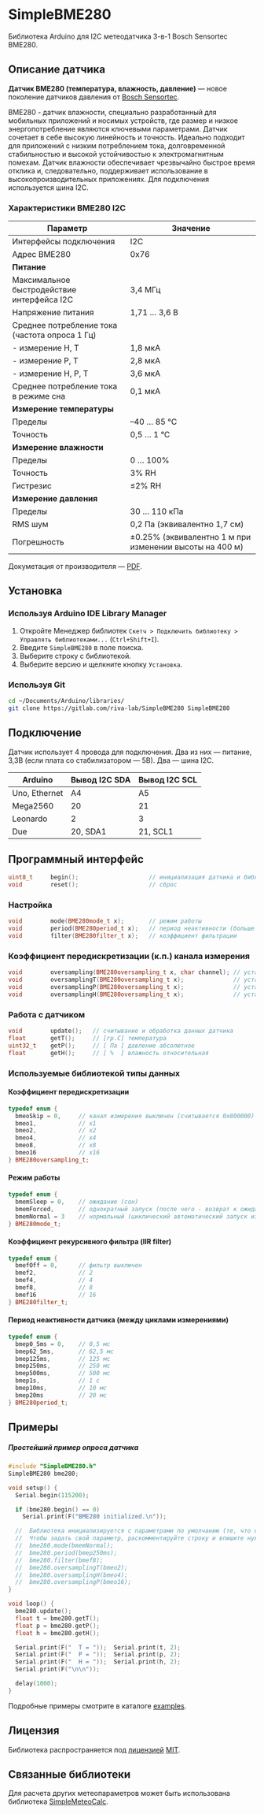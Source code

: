 
# SimpleBME280

Библиотека Arduino для I2C метеодатчика 3-в-1 Bosch Sensortec BME280.



## Описание датчика

**Датчик BME280 (температура, влажность, давление)** — новое поколение датчиков давления от [Bosch Sensortec](https://www.bosch-sensortec.com/products/environmental-sensors/humidity-sensors-bme280/).

BME280 - датчик влажности, специально разработанный для мобильных приложений и носимых устройств, где размер и низкое энергопотребление являются ключевыми параметрами. Датчик сочетает в себе высокую линейность и точность. Идеально подходит для приложений с низким потреблением тока, долговременной стабильностью и высокой устойчивостью к электромагнитным помехам. Датчик влажности обеспечивает чрезвычайно быстрое время отклика и, следовательно, поддерживает использование в высокопроизводительных приложениях. Для подключения используется шина I2C.

### Характеристики BME280 I2C

| Параметр                                       | Значение                                                |
| ---------------------------------------------- | ------------------------------------------------------- |
| Интерфейсы подключения                         | I2C                                                     |
| Адрес BME280                                   | 0x76                                                    |
| **Питание**                                    |                                                         |
| Максимальное быстродействие интерфейса I2C     | 3,4 МГц                                                 |
| Напряжение питания                             | 1,71 … 3,6 В                                            |
| Среднее потребление тока (частота опроса 1 Гц) |                                                         |
| - измерение H, T                               | 1,8 мкА                                                 |
| - измерение P, T                               | 2,8 мкА                                                 |
| - измерение H, P, T                            | 3,6 мкА                                                 |
| Среднее потребление тока в режиме сна          | 0,1 мкА                                                 |
| **Измерение температуры**                      |                                                         |
| Пределы                                        | –40 … 85 °C                                             |
| Точность                                       | 0,5 … 1 °C                                              |
| **Измерение влажности**                        |                                                         |
| Пределы                                        | 0 … 100%                                                |
| Точность                                       | 3% RH                                                   |
| Гистрезис                                      | ≤2% RH                                                  |
| **Измерение давления**                         |                                                         |
| Пределы                                        | 30 … 110 кПа                                            |
| RMS шум                                        | 0,2 Па (эквивалентно 1,7 см)                            |
| Погрешность                                    | ±0.25% (эквивалентно 1 м при изменении высоты на 400 м) |

Докуметация от производителя — [PDF](https://www.bosch-sensortec.com/media/boschsensortec/downloads/datasheets/bst-bme280-ds002.pdf).



## Установка

### Используя Arduino IDE Library Manager

1. Откройте Менеджер библиотек `Скетч > Подключить библиотеку > Управлять библиотеками...` (`Ctrl+Shift+I`).
2. Введите `SimpleBME280` в поле поиска.
3. Выберите строку с библиотекой.
4. Выберите версию и щелкните кнопку `Установка`.

### Используя Git

```sh
cd ~/Documents/Arduino/libraries/
git clone https://gitlab.com/riva-lab/SimpleBME280 SimpleBME280
```



## Подключение

Датчик использует 4 провода для подключения. Два из них — питание, 3,3В (если плата со стабилизатором — 5В). Два — шина I2C.

| Arduino       | Вывод I2C SDA | Вывод I2C SCL |
| ------------- | ------------- | ------------- |
| Uno, Ethernet | A4            | A5            |
| Mega2560      | 20            | 21            |
| Leonardo      | 2             | 3             |
| Due           | 20, SDA1      | 21, SCL1      |



## Программный интерфейс

```c++
uint8_t     begin();                    // инициализация датчика и библиотеки
void        reset();                    // сброс
```

### Настройка

```c++
void        mode(BME280mode_t x);       // режим работы
void        period(BME280period_t x);   // период неактивности (больше период - меньше частота замеров)
void        filter(BME280filter_t x);   // коэффициент фильтрации
```

### Коэффициент передискретизации (к.п.) канала измерения

```c++
void        oversampling(BME280oversampling_t x, char channel); // установка к.п. канала (канал: t/p/h)
void        oversamplingT(BME280oversampling_t x);              // установка к.п. канала темп-ры
void        oversamplingP(BME280oversampling_t x);              // установка к.п. канала давления
void        oversamplingH(BME280oversampling_t x);              // установка к.п. канала влажности
```

### Работа с датчиком

```c++
void        update();   // считывание и обработка данных датчика
float       getT();     // [гр.C] температура
uint32_t    getP();     // [ Па ] давление абсолютное
float       getH();     // [ %  ] влажность относительная
```



### Используемые библиотекой типы данных

#### Коэффициент передискретизации

```c++
typedef enum {
  bmeoSkip = 0,     // канал измерения выключен (считывается 0x800000)
  bmeo1,            // x1
  bmeo2,            // x2
  bmeo4,            // x4
  bmeo8,            // x8
  bmeo16            // x16
} BME280oversampling_t;
```

#### Режим работы

```c++
typedef enum {
  bmemSleep = 0,    // ожидание (сон)
  bmemForced,       // однократный запуск (после чего - возврат к ожиданию)
  bmemNormal = 3    // нормальный (циклический автоматический запуск измерения)
} BME280mode_t;
```

#### Коэффициент рекурсивного фильтра (IIR filter)

```c++
typedef enum {
  bmefOff = 0,      // фильтр выключен
  bmef2,            // 2
  bmef4,            // 4
  bmef8,            // 8
  bmef16            // 16
} BME280filter_t;
```

#### Период неактивности датчика (между циклами измерениями)

```c++
typedef enum {
  bmep0_5ms = 0,    // 0,5 мс
  bmep62_5ms,       // 62,5 мс
  bmep125ms,        // 125 мс
  bmep250ms,        // 250 мс
  bmep500ms,        // 500 мс
  bmep1s,           // 1 с
  bmep10ms,         // 10 мс
  bmep20ms          // 20 мс
} BME280period_t;
```



## Примеры

##### Простейший пример опроса датчика

```c++
#include "SimpleBME280.h"
SimpleBME280 bme280;

void setup() {
  Serial.begin(115200);

  if (bme280.begin() == 0)
    Serial.print(F("BME280 initialized.\n"));

  //  Библиотека инициализируется с параметрами по умолчанию (те, что сейчас закомментированы).
  //  Чтобы задать свой параметр, раскомментируйте строку и впишите нужное значение аргумента.
  //  bme280.mode(bmemNormal);
  //  bme280.period(bmep250ms);
  //  bme280.filter(bmef8);
  //  bme280.oversamplingT(bmeo2);
  //  bme280.oversamplingH(bmeo4);
  //  bme280.oversamplingP(bmeo16);
}

void loop() {
  bme280.update();
  float t = bme280.getT();
  float p = bme280.getP();
  float h = bme280.getH();

  Serial.print(F("  T = "));  Serial.print(t, 2);
  Serial.print(F("  P = "));  Serial.print(p, 2);
  Serial.print(F("  H = "));  Serial.print(h, 2);
  Serial.print(F("\n\n"));

  delay(1000);
}
```

Подробные примеры смотрите в каталоге [examples](examples).



## Лицензия

Библиотека распространяется под [лицензией](license) [MIT](https://opensource.org/licenses/mit-license.php).



## Связанные библиотеки

Для расчета других метеопараметров может быть использована библиотека [SimpleMeteoCalc](https://gitlab.com/riva-lab/SimpleMeteoCalc).

